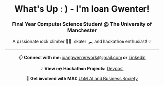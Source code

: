 <h1 align="center">What's Up : ) - I'm Ioan Gwenter!</h1>
<h3 align="center">Final Year Computer Science Student @ The University of Manchester</h3>
<p align="center">A passionate rock climber 🧗‍♂️, skater 🛹, and hackathon enthusiast! 💡</p>

---


<p align="center">📫 <strong>Connect with me:</strong> <a href="mailto:ioangwenterwork@gmail.com">ioangwenterwork@gmail.com</a> <strong>or</strong> <a href="https://www.linkedin.com/in/ioan-gwenter/">LinkedIn</a></p>
<p align="center">💡 <strong>View my Hackathon Projects:</strong> <a href="https://devpost.com/ioan-gwenter?ref_content=user-portfolio&ref_feature=portfolio&ref_medium=global-nav">Devpost</a></p>
<p align="center">🤖 <strong>Get involved with MAI:</strong> <a href="https://manchesterstudentsunion.com/activities/view/ai-and-business">UoM AI and Business Society</a></p>

